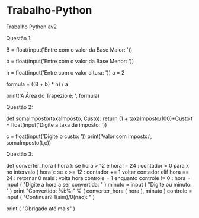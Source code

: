 # Trabalho-Python
Trabalho Python av2

Questão 1:

B = float(input('Entre com o valor da Base Maior: '))

b = float(input('Entre com o valor da Base Menor: '))

h = float(input('Entre com o valor altura: '))
a = 2

formula = ((B + b) * h) / a

print('A Área do Trapézio é: ', formula)

Questão 2:

def somaImposto(taxaImposto, Custo):
    return (1 + taxaImposto/100)*Custo
t = float(input('Digite a taxa de imposto: '))

c = float(input('Digite o custo: '))
print('Valor com imposto:', somaImposto(t,c))

Questão 3:

def  converter_hora ( hora ):
	se  hora  >  12  e  hora  !=  24 :
		contador  =  0
		para  x  no  intervalo ( hora ):
			se  x  >=  12 :
				contador += 1
		voltar  contador
	elif  hora  ==  24 :
		retornar  0
	mais :
		volta  hora
controle  =  1
enquanto  controle  !=  0 :
	hora  =  input ( "Digite a hora a ser convertida: " )
	minuto  =  input ( "Digite ou minuto: " )
	print  "Convertido: %i:%i" % ( converter_hora ( hora ), minuto )
	controle  =  input ( "Continuar? 1(sim)/0(nao): " )
	
print ( "Obrigado até mais" )

